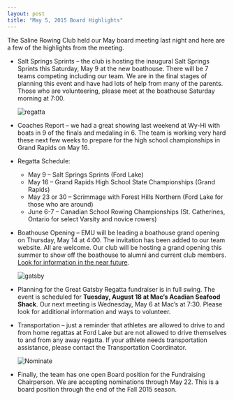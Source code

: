 ```yaml
---
layout: post  
title: "May 5, 2015 Board Highlights"
---
```

The Saline Rowing Club held our May board meeting last night and here are a few
of the highlights from the meeting.

-   Salt Springs Sprints – the club is hosting the inaugural Salt Springs
    Sprints this Saturday, May 9 at the new boathouse. There will be 7 teams
    competing including our team. We are in the final stages of planning this
    event and have had lots of help from many of the parents. Those who are
    volunteering, please meet at the boathouse Saturday morning at 7:00.

    ![regatta](http://i.imgur.com/BgNOoaA.jpg)

-   Coaches Report – we had a great showing last weekend at Wy-Hi with boats in
    9 of the finals and medaling in 6. The team is working very hard these next
    few weeks to prepare for the high school championships in Grand Rapids on
    May 16.


-   Regatta Schedule:
    -   May 9 – Salt Springs Sprints (Ford Lake)
    -   May 16 – Grand Rapids High School State Championships (Grand Rapids)
    -   May 23 or 30 – Scrimmage with Forest Hills Northern (Ford Lake for those
        who are around)
    -   June 6-7 – Canadian School Rowing Championships (St. Catherines, Ontario
        for select Varsity and novice rowers)


-   Boathouse Opening – EMU will be leading a boathouse grand opening on
    Thursday, May 14 at 4:00. The invitation has been added to our team website.
    All are welcome. Our club will be hosting a grand opening this summer to
    show off the boathouse to alumni and current club members. [Look for
    information in the near future](<http://salinecrew.org/2015/05/06/boat-house-grand-opening/>).
    
    ![gatsby](http://i.imgur.com/W1QGJAs.jpg)

-   Planning for the Great Gatsby Regatta fundraiser is in full swing. The event
    is scheduled for **Tuesday, August 18 at Mac’s Acadian Seafood Shack**. Our
    next meeting is Wednesday, May 6 at Mac’s at 7:30. Please look for
    additional information and ways to volunteer.


-   Transportation – just a reminder that athletes are allowed to drive to and
    from home regattas at Ford Lake but are not allowed to drive themselves to
    and from any away regatta. If your athlete needs transportation assistance,
    please contact the Transportation Coordinator.
    
    ![Nominate](http://i.imgur.com/WPeqM4i.png)

-   Finally, the team has one open Board position for the Fundraising
    Chairperson. We are accepting nominations through May 22. This is a board
    position through the end of the Fall 2015 season.


